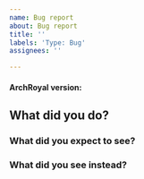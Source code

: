 ```yaml
---
name: Bug report
about: Bug report
title: ''
labels: 'Type: Bug'
assignees: ''

---
```


#### ArchRoyal version:


## What did you do?


### What did you expect to see?


### What did you see instead?
